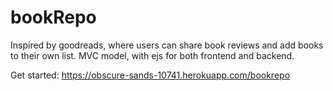 # bookRepo

Inspired by goodreads, where users can share book reviews and add books to their own list.
MVC model, with ejs for both frontend and backend.

Get started: https://obscure-sands-10741.herokuapp.com/bookrepo
